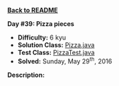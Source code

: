 <a href=https://github.com/michaelwm/KataDay><b>Back to README</b><a>

<b>Day #39: Pizza pieces</b>

* <b>Difficulty:</b> 6 kyu
* <b>Solution Class:</b> [Pizza.java](Pizza.java)
* <b>Test Class:</b> [PizzaTest.java](PizzaTest.java)
* <b>Solved:</b> Sunday, May 29<sup>th</sup>, 2016

<b>Description:</b>
